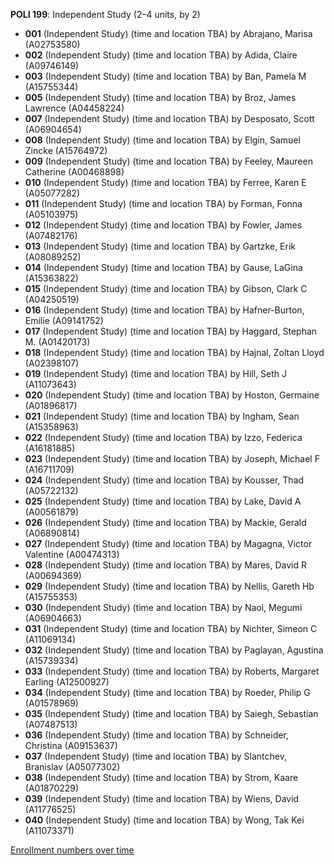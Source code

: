 **POLI 199**: Independent Study (2–4 units, by 2)

- **001** (Independent Study) (time and location TBA) by Abrajano, Marisa (A02753580)
- **002** (Independent Study) (time and location TBA) by Adida, Claire (A09746149)
- **003** (Independent Study) (time and location TBA) by Ban, Pamela M (A15755344)
- **005** (Independent Study) (time and location TBA) by Broz, James Lawrence (A04458224)
- **007** (Independent Study) (time and location TBA) by Desposato, Scott (A06904654)
- **008** (Independent Study) (time and location TBA) by Elgin, Samuel Zincke (A15764972)
- **009** (Independent Study) (time and location TBA) by Feeley, Maureen Catherine (A00468898)
- **010** (Independent Study) (time and location TBA) by Ferree, Karen E (A05077282)
- **011** (Independent Study) (time and location TBA) by Forman, Fonna (A05103975)
- **012** (Independent Study) (time and location TBA) by Fowler, James (A07482176)
- **013** (Independent Study) (time and location TBA) by Gartzke, Erik (A08089252)
- **014** (Independent Study) (time and location TBA) by Gause, LaGina (A15363822)
- **015** (Independent Study) (time and location TBA) by Gibson, Clark C (A04250519)
- **016** (Independent Study) (time and location TBA) by Hafner-Burton, Emilie (A09141752)
- **017** (Independent Study) (time and location TBA) by Haggard, Stephan M. (A01420173)
- **018** (Independent Study) (time and location TBA) by Hajnal, Zoltan Lloyd (A02398107)
- **019** (Independent Study) (time and location TBA) by Hill, Seth J (A11073643)
- **020** (Independent Study) (time and location TBA) by Hoston, Germaine (A01896817)
- **021** (Independent Study) (time and location TBA) by Ingham, Sean (A15358963)
- **022** (Independent Study) (time and location TBA) by Izzo, Federica (A16181885)
- **023** (Independent Study) (time and location TBA) by Joseph, Michael F (A16711709)
- **024** (Independent Study) (time and location TBA) by Kousser, Thad (A05722132)
- **025** (Independent Study) (time and location TBA) by Lake, David A (A00561879)
- **026** (Independent Study) (time and location TBA) by Mackie, Gerald (A06890814)
- **027** (Independent Study) (time and location TBA) by Magagna, Victor Valentine (A00474313)
- **028** (Independent Study) (time and location TBA) by Mares, David R (A00694369)
- **029** (Independent Study) (time and location TBA) by Nellis, Gareth Hb (A15755353)
- **030** (Independent Study) (time and location TBA) by Naoi, Megumi (A06904663)
- **031** (Independent Study) (time and location TBA) by Nichter, Simeon C (A11069134)
- **032** (Independent Study) (time and location TBA) by Paglayan, Agustina (A15739334)
- **033** (Independent Study) (time and location TBA) by Roberts, Margaret Earling (A12500927)
- **034** (Independent Study) (time and location TBA) by Roeder, Philip G (A01578969)
- **035** (Independent Study) (time and location TBA) by Saiegh, Sebastian (A07487513)
- **036** (Independent Study) (time and location TBA) by Schneider, Christina (A09153637)
- **037** (Independent Study) (time and location TBA) by Slantchev, Branislav (A05077302)
- **038** (Independent Study) (time and location TBA) by Strom, Kaare (A01870229)
- **039** (Independent Study) (time and location TBA) by Wiens, David (A11776525)
- **040** (Independent Study) (time and location TBA) by Wong, Tak Kei (A11073371)

[Enrollment numbers over time](./POLI199.tsv)
